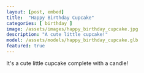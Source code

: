 ```yaml
---
layout: [post, embed]
title:  "Happy Birthday Cupcake"
categories: [ birthday ]
image: /assets/images/happy_birthday_cupcake.jpg
description: "A cute little cupcake!"
model: /assets/models/happy_birthday_cupcake.glb
featured: true
---
```


It's a cute little cupcake complete with a candle!
